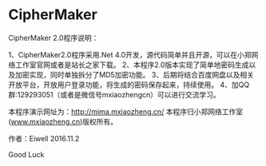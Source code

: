 # CipherMaker

CipherMaker 2.0程序说明：

1、CipherMaker2.0程序采用.Net 4.0开发，源代码简单并且开源，可以在小郑网络工作室官网或者是站长之家下载。
2、本程序2.0版本实现了简单地密码生成以及加密实现，同时单独拆分了MD5加密功能。
3、后期将结合百度网盘以及相关开放平台，开放用户登录功能，将生成的密码保存起来，持续使用。
4、加QQ群:129293051（或者是微信号mxiaozhengcn）可以进行交流学习。 

本程序演示网址为：http://mima.mxiaozheng.cn/
本程序归小郑网络工作室(www.mxiaozheng.cn)版权所有。

作者：Eiwell 2016.11.2

Good Luck 
